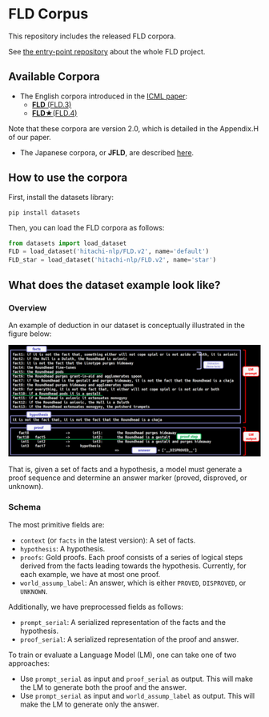 # FLD Corpus
This repository includes the released FLD corpora.

See [the entry-point repository](https://github.com/hitachi-nlp/FLD.git) about the whole FLD project.

## Available Corpora
* The English corpora introduced in the [ICML paper](https://arxiv.org/abs/2308.07336):
    * [**FLD** (FLD.3)](https://huggingface.co/datasets/hitachi-nlp/FLD.v2/viewer/default/train)
    * [**FLD★**(FLD.4) ](https://huggingface.co/datasets/hitachi-nlp/FLD.v2/viewer/star/train)

Note that these corpora are version 2.0, which is detailed in the Appendix.H of our paper.

* The Japanese corpora, or **JFLD**, are described [here](./README.JFLD.md).

## How to use the corpora
First, install the datasets library:
```console
pip install datasets
```

Then, you can load the FLD corpora as follows:
```python
from datasets import load_dataset
FLD = load_dataset('hitachi-nlp/FLD.v2', name='default')
FLD_star = load_dataset('hitachi-nlp/FLD.v2', name='star')
```

## What does the dataset example look like?

### Overview
An example of deduction in our dataset is conceptually illustrated in the figure below:

![deduction_example](./images/deduction_example_GPT4.png)

That is, given a set of facts and a hypothesis, a model must generate a proof sequence and determine an answer marker (proved, disproved, or unknown).

### Schema
The most primitive fields are:
* `context` (or `facts` in the latest version): A set of facts.
* `hypothesis`: A hypothesis.
* `proofs`: Gold proofs. Each proof consists of a series of logical steps derived from the facts leading towards the hypothesis. Currently, for each example, we have at most one proof.
* `world_assump_label`: An answer, which is either `PROVED`, `DISPROVED`, or `UNKNOWN`.

Additionally, we have preprocessed fields as follows:
* `prompt_serial`: A serialized representation of the facts and the hypothesis.
* `proof_serial`: A serialized representation of the proof and answer.

To train or evaluate a Language Model (LM), one can take one of two approaches:
* Use `prompt_serial` as input and `proof_serial` as output. This will make the LM to generate both the proof and the answer.
* Use `prompt_serial` as input and `world_assump_label` as output. This will make the LM to generate only the answer.
